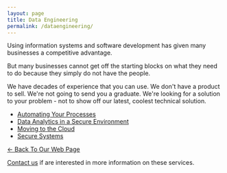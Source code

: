 ```yaml
---
layout: page
title: Data Engineering
permalink: /dataengineering/
---
```


Using information systems and software development has given many businesses a competitive advantage.

But many businesses cannot get off the starting blocks on what they need to do because they simply do not have the people.

We have decades of experience that you can use. We don't have a product to sell. We're not going to send you a graduate. We're looking for a solution to your problem - not to show off our latest, coolest technical solution.

* [Automating Your Processes](..//services/automating)
* [Data Analytics in a Secure Environment](../services/dataAnalytics)
* [Moving to the Cloud](../services/cloud)
* [Secure Systems](../services/securesystems)

[<- Back To Our Web Page](../.)

[Contact us](../contact/) if are interested in more information on these services.
